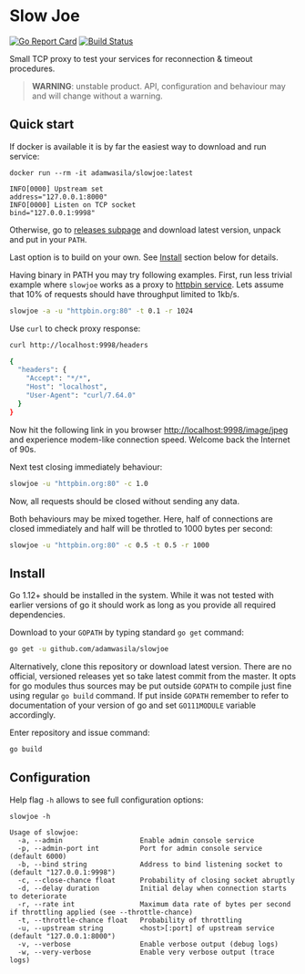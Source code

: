 # Slow Joe

[![Go Report Card](https://goreportcard.com/badge/adamwasila/slowjoe)](https://goreportcard.com/report/adamwasila/slowjoe) [![Build Status](https://travis-ci.com/adamwasila/slowjoe.svg?branch=master)](https://travis-ci.com/adamwasila/slowjoe)

Small TCP proxy to test your services for reconnection & timeout procedures.

> **WARNING**: unstable product. API, configuration and behaviour may and will change without a warning.

## Quick start

If docker is available it is by far the easiest way to download and run service:

```console
docker run --rm -it adamwasila/slowjoe:latest

INFO[0000] Upstream set                                  address="127.0.0.1:8000"
INFO[0000] Listen on TCP socket                          bind="127.0.0.1:9998"
```

Otherwise, go to [releases subpage](../releases/latest) and download latest version, unpack and put in your `PATH`.

Last option is to build on your own. See [Install](#install) section below for details.

Having binary in PATH you may try following examples. First, run less trivial example where `slowjoe` works as a proxy to [httpbin service](httpbin.org). Lets assume that 10% of requests should have throughput limited to 1kb/s.

```bash
slowjoe -a -u "httpbin.org:80" -t 0.1 -r 1024
```

Use `curl` to check proxy response:

```bash
curl http://localhost:9998/headers

{
  "headers": {
    "Accept": "*/*", 
    "Host": "localhost", 
    "User-Agent": "curl/7.64.0"
  }
}
```

Now hit the following link in you browser <http://localhost:9998/image/jpeg> and experience modem-like connection speed. Welcome back the Internet of 90s.

Next test closing immediately behaviour:

```bash
slowjoe -u "httpbin.org:80" -c 1.0
```

Now, all requests should be closed without sending any data.

Both behaviours may be mixed together. Here, half of connections are closed immediately and half will be throtled to 1000 bytes per second:

```bash
slowjoe -u "httpbin.org:80" -c 0.5 -t 0.5 -r 1000
```

## Install

Go 1.12+ should be installed in the system. While it was not tested with earlier versions of go it should work as long as you provide all required dependencies.

Download to your `GOPATH` by typing standard `go get` command:

```bash
go get -u github.com/adamwasila/slowjoe
```

Alternatively, clone this repository or download latest version. There are no official, versioned releases yet so take latest commit from the master. It opts for go modules thus sources may be put outside `GOPATH` to compile just fine using regular `go build` command. If put inside `GOPATH` remember to refer to documentation of your version of go and set `GO111MODULE` variable accordingly.

Enter repository and issue command:

```bash
go build
```

## Configuration

Help flag `-h` allows to see full configuration options:

```console
slowjoe -h

Usage of slowjoe:
  -a, --admin                   Enable admin console service
  -p, --admin-port int          Port for admin console service (default 6000)
  -b, --bind string             Address to bind listening socket to (default "127.0.0.1:9998")
  -c, --close-chance float      Probability of closing socket abruptly
  -d, --delay duration          Initial delay when connection starts to deteriorate
  -r, --rate int                Maximum data rate of bytes per second if throttling applied (see --throttle-chance)
  -t, --throttle-chance float   Probability of throttling
  -u, --upstream string         <host>[:port] of upstream service (default "127.0.0.1:8000")
  -v, --verbose                 Enable verbose output (debug logs)
  -w, --very-verbose            Enable very verbose output (trace logs)
```
